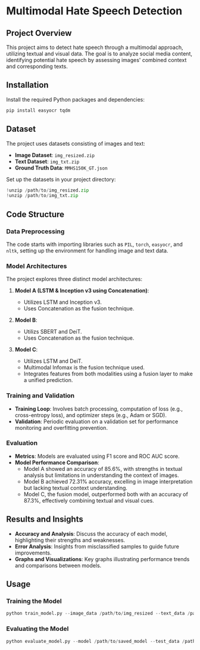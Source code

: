 # Multimodal Hate Speech Detection
## Project Overview
This project aims to detect hate speech through a multimodal approach, utilizing textual and visual data. The goal is to analyze social media content, identifying potential hate speech by assessing images' combined context and corresponding texts.

## Installation
Install the required Python packages and dependencies:

```bash
pip install easyocr tqdm
```

## Dataset
The project uses datasets consisting of images and text:

- **Image Dataset**: `img_resized.zip`
- **Text Dataset**: `img_txt.zip`
- **Ground Truth Data**: `MMHS150K_GT.json`

Set up the datasets in your project directory:

```python
!unzip /path/to/img_resized.zip
!unzip /path/to/img_txt.zip
```

## Code Structure

### Data Preprocessing
The code starts with importing libraries such as `PIL`, `torch`, `easyocr`, and `nltk`, setting up the environment for handling image and text data.

### Model Architectures
The project explores three distinct model architectures:

1. **Model A (LSTM & Inception v3 using Concatenation)**:
   - Utilizes LSTM and Inception v3.
   - Uses Concatenation as the fusion technique.

2. **Model B**:
   - Utilizs SBERT and DeiT.
   - Uses Concatenation as the fusion technique.

3. **Model C**:
   - Utilizes LSTM and DeiT.
   - Multimodal Infomax is the fusion technique used.
   - Integrates features from both modalities using a fusion layer to make a unified prediction.

### Training and Validation
- **Training Loop**: Involves batch processing, computation of loss (e.g., cross-entropy loss), and optimizer steps (e.g., Adam or SGD).
- **Validation**: Periodic evaluation on a validation set for performance monitoring and overfitting prevention.

### Evaluation
- **Metrics**: Models are evaluated using F1 score and ROC AUC score.
- **Model Performance Comparison**: 
   - Model A showed an accuracy of 85.6%, with strengths in textual analysis but limitations in understanding the context of images.
   - Model B achieved 72.31% accuracy, excelling in image interpretation but lacking textual context understanding.
   - Model C, the fusion model, outperformed both with an accuracy of 87.3%, effectively combining textual and visual cues.

## Results and Insights
- **Accuracy and Analysis**: Discuss the accuracy of each model, highlighting their strengths and weaknesses.
- **Error Analysis**: Insights from misclassified samples to guide future improvements.
- **Graphs and Visualizations**: Key graphs illustrating performance trends and comparisons between models.

## Usage

### Training the Model
```python
python train_model.py --image_data /path/to/img_resized --text_data /path/to/img_txt
```

### Evaluating the Model
```python
python evaluate_model.py --model /path/to/saved_model --test_data /path/to/test_data
```

